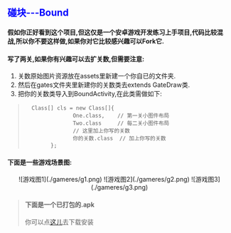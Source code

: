 ## <font color=blue >碰块---Bound</font>
#### 假如你正好看到这个项目,但这仅是一个安卓游戏开发练习上手项目,代码比较混战,所以你不要这样做,如果你对它比较感兴趣可以Fork它.
#### 写了两关,如果你有兴趣可以去扩关数,但需要注意:
1. 关数原始图片资源放在assets里新建一个你自已的文件夹.
2. 然后在gates文件夹里新建你的关数类去extends GateDraw类.
3. 把你的关数类导入到BoundActivity,在此类需做如下:

>       Class[] cls = new Class[]{
>                    One.class,    // 第一关小图件布局
>                    Two.class     // 每二关小图件布局
>                    // 这里加上你写的关数
>                    你的关数.class  // 加上你写的关数   
>             };

#### 下面是一些游戏场景图:
<div align = center>
![游戏图1](./gameres/g1.png) ![游戏图2](./gameres/g2.png) ![游戏图3](./gameres/g3.png)
  </div>

> #### 下面是一个已打包的.apk
> 你可以点[这儿](https://raw.githubusercontent.com/granau/Bound/master/app/release/app-release.apk)去下载安装



